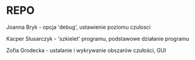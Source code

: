 # REPO



Joanna Bryk - opcja 'debug', ustawienie poziomu czulosci

Kacper Slusarczyk - 'szkielet' programu, podstawowe działanie programu  

Zofia Grodecka -  ustalanie i wykrywanie obszarów czułości, GUI
